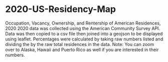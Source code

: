 # 2020-US-Residency-Map
Occupation, Vacancy, Ownership, and Rentership of American Residences, 2020
2020 data was collected using the American Community Survey API.  Data was then copied to a csv file then joined into a geojson to be displayed using leaflet. Percentages were calculated by taking raw numbers listed and dividing the by the raw total residences in the data. Note: You can zoom over to Alaska, Hawaii and Puerto Rico as well if you are interested in their numbers.
